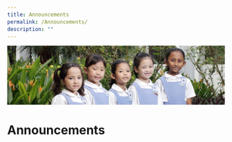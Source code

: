 ```yaml
---
title: Announcements
permalink: /Announcements/
description: ""
---
```

![](/images/banner-announcements.jpg)

Announcements
=============